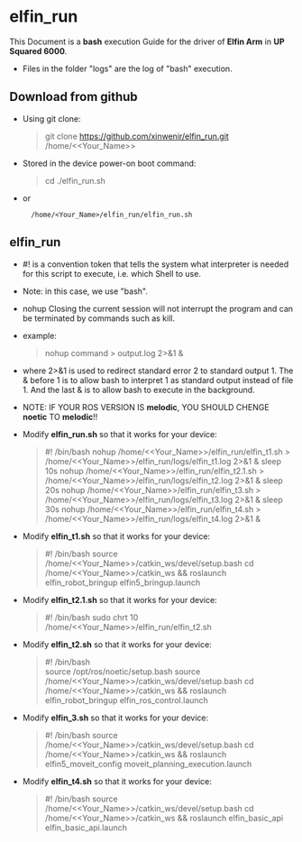# elfin_run
This Document is a **bash** execution Guide for the driver of **Elfin Arm** in **UP Squared 6000**.

- Files in the folder "logs" are the log of "bash" execution.

## Download from github

- Using git clone:

    > git clone https://github.com/xinwenir/elfin_run.git /home/<<Your_Name>>

- Stored in the device power-on boot command:

    > cd <YOUR PATH OF ELFIN_RUN>
    > ./elfin_run.sh

- or

        /home/<Your_Name>/elfin_run/elfin_run.sh

## elfin_run
- #! is a convention token that tells the system what interpreter is needed for this script to execute, i.e. which Shell to use. 
- Note: in this case, we use "bash".
- nohup Closing the current session will not interrupt the program and can be terminated by commands such as kill.
- example:

    > nohup command > output.log 2>&1 &

- where 2>&1 is used to redirect standard error 2 to standard output 1. The & before 1 is to allow bash to interpret 1 as standard output instead of file 1. And the last & is to allow bash to execute in the background.

- NOTE: IF YOUR ROS VERSION IS **melodic**, YOU SHOULD CHENGE **noetic** TO **melodic**!!
- Modify **elfin_run.sh** so that it works for your device:

    > #! /bin/bash
    > nohup /home/<<Your_Name>>/elfin_run/elfin_t1.sh > /home/<<Your_Name>>/elfin_run/logs/elfin_t1.log 2>&1 &
    > sleep 10s
    > nohup /home/<<Your_Name>>/elfin_run/elfin_t2.1.sh > /home/<<Your_Name>>/elfin_run/logs/elfin_t2.log 2>&1 & 
    > sleep 20s
    > nohup /home/<<Your_Name>>/elfin_run/elfin_t3.sh > /home/<<Your_Name>>/elfin_run/logs/elfin_t3.log 2>&1 &
    > sleep 30s
    > nohup /home/<<Your_Name>>/elfin_run/elfin_t4.sh > /home/<<Your_Name>>/elfin_run/logs/elfin_t4.log 2>&1 &

- Modify **elfin_t1.sh** so that it works for your device: 

    > #! /bin/bash
    > source /home/<<Your_Name>>/catkin_ws/devel/setup.bash
    > cd /home/<<Your_Name>>/catkin_ws && roslaunch elfin_robot_bringup elfin5_bringup.launch

- Modify **elfin_t2.1.sh** so that it works for your device: 

    > #! /bin/bash
    > sudo chrt 10 /home/<<Your_Name>>/elfin_run/elfin_t2.sh

- Modify **elfin_t2.sh** so that it works for your device: 

    > #! /bin/bash   
    > source /opt/ros/noetic/setup.bash
    > source /home/<<Your_Name>>/catkin_ws/devel/setup.bash
    > cd /home/<<Your_Name>>/catkin_ws && roslaunch elfin_robot_bringup elfin_ros_control.launch

- Modify **elfin_3.sh** so that it works for your device: 

    > #! /bin/bash
    > source /home/<<Your_Name>>/catkin_ws/devel/setup.bash
    > cd /home/<<Your_Name>>/catkin_ws && roslaunch elfin5_moveit_config moveit_planning_execution.launch

- Modify **elfin_t4.sh** so that it works for your device: 

    > #! /bin/bash
    > source /home/<<Your_Name>>/catkin_ws/devel/setup.bash
    > cd /home/<<Your_Name>>/catkin_ws && roslaunch elfin_basic_api elfin_basic_api.launch
